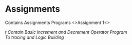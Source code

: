 # Assignments
Contains Assignments Programs
<>Assignment 1<>
<p><i>t Contain Basic Increment and Decrement Operator Program <br>To tracing and Logic Building</p>
